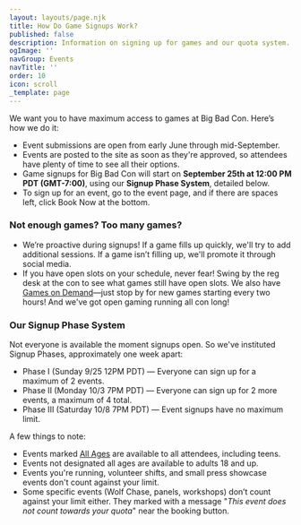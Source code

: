 ```yaml
---
layout: layouts/page.njk
title: How Do Game Signups Work?
published: false
description: Information on signing up for games and our quota system.
ogImage: ''
navGroup: Events
navTitle: ''
order: 10
icon: scroll
_template: page
---
```


We want you to have maximum access to games at Big Bad Con. Here’s how we do it:

* Event submissions are open from early June through mid-September.
* Events are posted to the site as soon as they're approved, so attendees have plenty of time to see all their options.
* Game signups for Big Bad Con will start on **September 25th at 12:00 PM PDT (GMT-7:00)**, using our **Signup Phase System**, detailed below.
* To sign up for an event, go to the event page, and if there are spaces left, click Book Now at the bottom.

### Not enough games? Too many games?

* We’re proactive during signups! If a game fills up quickly, we'll try to add additional sessions. If a game isn’t filling up, we'll promote it through social media.
* If you have open slots on your schedule, never fear! Swing by the reg desk at the con to see what games still have open slots. We also have [Games on Demand](http://www.bigbadcon.com/games-on-demand/ "Games on Demand at Big Bad Con")—just stop by for new games starting every two hours! And we've got open gaming running all con long!

### Our Signup Phase System

Not everyone is available the moment signups open. So we've instituted Signup Phases, approximately one week apart:

* Phase I (Sunday 9/25 12PM PDT) — Everyone can sign up for a maximum of 2 events.
* Phase II (Monday 10/3 7PM PDT) — Everyone can sign up for 2 more events, a maximum of 4 total.
* Phase III (Saturday 10/8 7PM PDT) — Event signups have no maximum limit.

A few things to note:

* Events marked [All Ages](https://www.bigbadcon.com/events/?cat=all-ages) are available to all attendees, including teens.
* Events not designated all ages are available to adults 18 and up.
* Events you're running, volunteer shifts, and small press showcase events don't count against your limit.
* Some specific events (Wolf Chase, panels, workshops) don’t count against your limit either. They marked with a message "_This event does not count towards your quota_" near the booking button.
